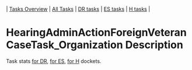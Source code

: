 | [Tasks Overview](../tasks-overview.md) | [All Tasks](../alltasks.md) | [DR tasks](../docket-DR/tasklist.md) | [ES tasks](../docket-ES/tasklist.md) | [H tasks](../docket-H/tasklist.md) |

# HearingAdminActionForeignVeteranCaseTask_Organization Description

Task stats [for DR](../docket-DR/HearingAdminActionForeignVeteranCaseTask_Organization.md), [for ES](../docket-ES/HearingAdminActionForeignVeteranCaseTask_Organization.md), [for H](../docket-H/HearingAdminActionForeignVeteranCaseTask_Organization.md) dockets.

